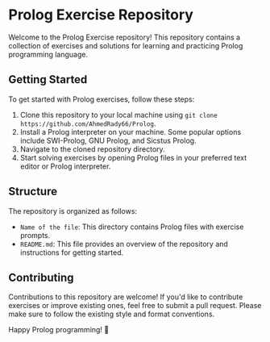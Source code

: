 # Prolog Exercise Repository

Welcome to the Prolog Exercise repository! This repository contains a collection of exercises and solutions for learning and practicing Prolog programming language.

## Getting Started

To get started with Prolog exercises, follow these steps:

1. Clone this repository to your local machine using `git clone https://github.com/AhmedRady66/Prolog`.
1. Install a Prolog interpreter on your machine. Some popular options include SWI-Prolog, GNU Prolog, and Sicstus Prolog.
1. Navigate to the cloned repository directory.
1. Start solving exercises by opening Prolog files in your preferred text editor or Prolog interpreter.

## Structure

The repository is organized as follows:

- `Name of the file`: This directory contains Prolog files with exercise prompts.
- `README.md`: This file provides an overview of the repository and instructions for getting started.

## Contributing

Contributions to this repository are welcome! If you'd like to contribute exercises or improve existing ones, feel free to submit a pull request. Please make sure to follow the existing style and format conventions.


Happy Prolog programming! 🚀
